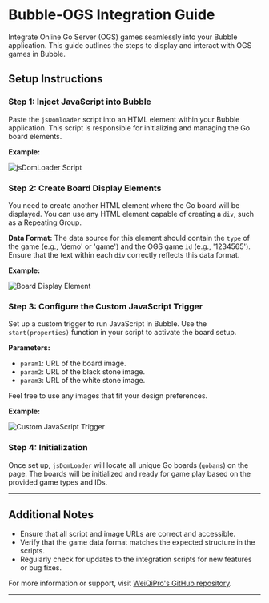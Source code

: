 # Bubble-OGS Integration Guide

Integrate Online Go Server (OGS) games seamlessly into your Bubble application. This guide outlines the steps to display and interact with OGS games in Bubble.

## Setup Instructions

### Step 1: Inject JavaScript into Bubble

Paste the `jsDomloader` script into an HTML element within your Bubble application. This script is responsible for initializing and managing the Go board elements.

**Example:**

![jsDomLoader Script](https://github.com/WeiQiPro/bubble-ogs/assets/108106416/7d053a15-bddc-4e2f-bcea-df22aa0ee6b8)

### Step 2: Create Board Display Elements

You need to create another HTML element where the Go board will be displayed. You can use any HTML element capable of creating a `div`, such as a Repeating Group.

**Data Format:** The data source for this element should contain the `type` of the game (e.g., 'demo' or 'game') and the OGS game `id` (e.g., '1234565'). Ensure that the text within each `div` correctly reflects this data format.

**Example:**

![Board Display Element](https://github.com/WeiQiPro/bubble-ogs/assets/108106416/beceedc6-a72d-4959-8c79-c159df691e11)

### Step 3: Configure the Custom JavaScript Trigger

Set up a custom trigger to run JavaScript in Bubble. Use the `start(properties)` function in your script to activate the board setup.

**Parameters:**
- `param1`: URL of the board image.
- `param2`: URL of the black stone image.
- `param3`: URL of the white stone image.

Feel free to use any images that fit your design preferences.

**Example:**

![Custom JavaScript Trigger](https://github.com/WeiQiPro/bubble-ogs/assets/108106416/273757e5-d716-456f-9461-f0202f223ffd)

### Step 4: Initialization

Once set up, `jsDomLoader` will locate all unique Go boards (`gobans`) on the page. The boards will be initialized and ready for game play based on the provided game types and IDs.

---

## Additional Notes

- Ensure that all script and image URLs are correct and accessible.
- Verify that the game data format matches the expected structure in the scripts.
- Regularly check for updates to the integration scripts for new features or bug fixes.

For more information or support, visit [WeiQiPro's GitHub repository](https://github.com/WeiQiPro/bubble-ogs).

---
